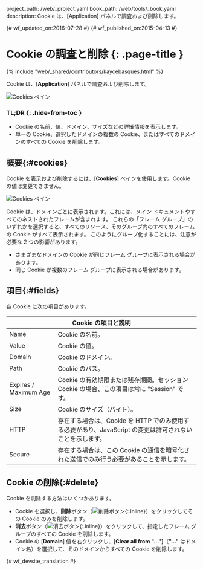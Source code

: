 project_path: /web/_project.yaml
book_path: /web/tools/_book.yaml
description: Cookie は、[Application] パネルで調査および削除します。

{# wf_updated_on:2016-07-28 #}
{# wf_published_on:2015-04-13 #}

# Cookie の調査と削除 {: .page-title }

{% include "web/_shared/contributors/kaycebasques.html" %}

Cookie は、[<strong>Application</strong>] パネルで調査および削除します。


![[Cookies] ペイン](imgs/cookies.png)


### TL;DR {: .hide-from-toc }
- Cookie の名前、値、ドメイン、サイズなどの詳細情報を表示します。
- 単一の Cookie、選択したドメインの複数の Cookie、またはすべてのドメインのすべての Cookie を削除します。


##  概要{:#cookies}

Cookie を表示および削除するには、[**Cookies**] ペインを使用します。Cookie の値は変更できません。


![[Cookies] ペイン][cookies]

Cookie は、ドメインごとに表示されます。これには、メイン ドキュメントやすべてのネストされたフレームが含まれます。
これらの「フレーム グループ」のいずれかを選択すると、すべてのリソース、そのグループ内のすべてのフレームの Cookie がすべて表示されます。
このようにグループ化することには、注意が必要な 2 つの影響があります。


* さまざまなドメインの Cookie が同じフレーム グループに表示される場合があります。
* 同じ Cookie が複数のフレーム グループに表示される場合があります。

[cookies]: /web/tools/chrome-devtools/manage-data/imgs/cookies.png

##  項目{:#fields}

各 Cookie に次の項目があります。

<table class="responsive">
  <thead>
    <tr>
      <th colspan="2">Cookie の項目と説明</th>
    </tr>
  </thead>
  <tbody>
        <tr>
      <td data-th="Cookie Field">Name</td>
      <td data-th="Description">Cookie の名前。</td>
    </tr>
    <tr>
      <td data-th="Cookie Field">Value</td>
      <td data-th="Description">Cookie の値。</td>
    </tr>
    <tr>
      <td data-th="Cookie Field">Domain</td>
      <td data-th="Description">Cookie のドメイン。</td>
    </tr>
    <tr>
      <td data-th="Cookie Field">Path</td>
      <td data-th="Description">Cookie のパス。</td>
    </tr>
    <tr>
      <td data-th="Cookie Field">Expires / Maximum Age</td>
      <td data-th="Description">Cookie の有効期限または残存期間。セッション Cookie の場合、この項目は常に "Session" です。</td>
    </tr>
    <tr>
      <td data-th="Cookie Field">Size</td>
      <td data-th="Description">Cookie のサイズ（バイト）。</td>
    </tr>
    <tr>
      <td data-th="Cookie Field">HTTP</td>
      <td data-th="Description">存在する場合は、Cookie を HTTP でのみ使用する必要があり、JavaScript の変更は許可されないことを示します。</td>
    </tr>
    <tr>
      <td data-th="Cookie Field">Secure</td>
      <td data-th="Description">存在する場合は、この Cookie の通信を暗号化された送信でのみ行う必要があることを示します。</td>
    </tr>
  </tbody>
</table>

##  Cookie の削除{:#delete}

Cookie を削除する方法はいくつかあります。

* Cookie を選択し、**削除**ボタン（![削除ボタン][delete]{:.inline}）をクリックしてその Cookie のみを削除します。
* **消去**ボタン（![消去ボタン][cos]{:.inline}）をクリックして、指定したフレーム グループのすべての Cookie を削除します。
* Cookie の [**Domain**] 値を右クリックし、[**Clear all from "..."**]（**"..."** はドメイン名）を選択して、そのドメインからすべての Cookie を削除します。



[delete]: imgs/delete.png
[cos]: imgs/clear-object-store.png


{# wf_devsite_translation #}
